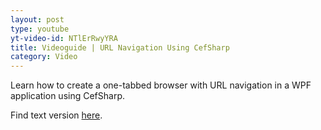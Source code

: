```yaml
---
layout: post
type: youtube
yt-video-id: NTlErRwyYRA
title: Videoguide | URL Navigation Using CefSharp
category: Video
---
```

Learn how to create a one-tabbed browser with URL navigation in a WPF application using CefSharp.

Find text  version [here](http://www.cefsharptutorials.com/One-Tabbed-Browser-with-URL-Navigation-in-WPF-Application-Using-CefSharp/).
